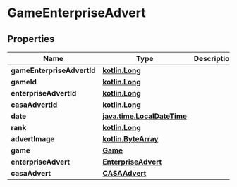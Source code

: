 # GameEnterpriseAdvert

## Properties
Name | Type | Description | Notes
------------ | ------------- | ------------- | -------------
**gameEnterpriseAdvertId** | [**kotlin.Long**](.md) |  |  [optional]
**gameId** | [**kotlin.Long**](.md) |  |  [optional]
**enterpriseAdvertId** | [**kotlin.Long**](.md) |  |  [optional]
**casaAdvertId** | [**kotlin.Long**](.md) |  |  [optional]
**date** | [**java.time.LocalDateTime**](java.time.LocalDateTime.md) |  |  [optional]
**rank** | [**kotlin.Long**](.md) |  |  [optional]
**advertImage** | [**kotlin.ByteArray**](.md) |  |  [optional]
**game** | [**Game**](Game.md) |  |  [optional]
**enterpriseAdvert** | [**EnterpriseAdvert**](EnterpriseAdvert.md) |  |  [optional]
**casaAdvert** | [**CASAAdvert**](CASAAdvert.md) |  |  [optional]
